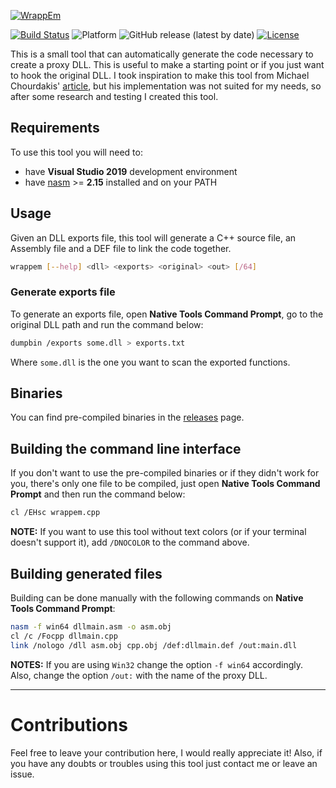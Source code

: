[![WrappEm](https://live.staticflickr.com/65535/50212827266_ecedc91f80_h.jpg)]()

[![Build Status](https://dev.azure.com/agoulart/wrappem/_apis/build/status/oAGoulart.wrappem?branchName=refs%2Fpull%2F3%2Fmerge)](https://dev.azure.com/agoulart/wrappem/_build/latest?definitionId=6&branchName=refs%2Fpull%2F3%2Fmerge)
![Platform](https://img.shields.io/badge/platform-win--32%20%7C%20win--64-lightgrey)
![GitHub release (latest by date)](https://img.shields.io/github/v/release/oAGoulart/wrappem?color=green)
[![License](https://img.shields.io/badge/license-MIT-informational.svg)](https://opensource.org/licenses/MIT)

This is a small tool that can automatically generate the code necessary to create a proxy DLL.
This is useful to make a starting point or if you just want to hook the original DLL.
I took inspiration to make this tool from Michael Chourdakis' [article], but his implementation was not suited for my needs, so after some research and testing I created this tool.

## Requirements

To use this tool you will need to:

+ have **Visual Studio 2019** development environment
+ have [nasm] >= **2.15** installed and on your PATH

## Usage

Given an DLL exports file, this tool will generate a C++ source file, an Assembly file and a DEF file to link the code together.

```sh
wrappem [--help] <dll> <exports> <original> <out> [/64]
```

### Generate exports file

To generate an exports file, open **Native Tools Command Prompt**, go to the original DLL path and run the command below:

```sh
dumpbin /exports some.dll > exports.txt
```

Where `some.dll` is the one you want to scan the exported functions.

## Binaries

You can find pre-compiled binaries in the [releases] page.

## Building the command line interface

If you don't want to use the pre-compiled binaries or if they didn't work for you, there's only one file to be compiled, just open **Native Tools Command Prompt** and then run the command below:

```sh
cl /EHsc wrappem.cpp
```

**NOTE:**
If you want to use this tool without text colors (or if your terminal doesn't support it), add `/DNOCOLOR` to the command above.

## Building generated files

Building can be done manually with the following commands on **Native Tools Command Prompt**:

```sh
nasm -f win64 dllmain.asm -o asm.obj
cl /c /Focpp dllmain.cpp
link /nologo /dll asm.obj cpp.obj /def:dllmain.def /out:main.dll
```

**NOTES:**
If you are using `Win32` change the option `-f win64` accordingly.
Also, change  the option `/out:` with the name of the proxy DLL.

---

# Contributions

Feel free to leave your contribution here, I would really appreciate it!
Also, if you have any doubts or troubles using this tool just contact me or leave an issue.


[releases]: https://github.com/oAGoulart/wrappem/releases
[article]: https://www.codeproject.com/articles/16541/create-your-proxy-dlls-automatically
[nasm]: https://nasm.us/
